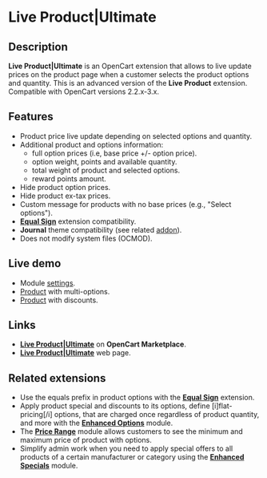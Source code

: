 # Live Product|Ultimate

## Description
**Live Product|Ultimate** is an OpenCart extension that allows to live update prices on the product page when a customer selects the product options and quantity. This is an advanced version of the **Live Product** extension.  
Compatible with OpenCart versions 2.2.x-3.x.

## Features
* Product price live update depending on selected options and quantity.
* Additional product and options information:
  - full option prices (i.e, base price +/- option price).
  - option weight, points and available quantity.
  - total weight of product and selected options.
  - reward points amount.
* Hide product option prices.
* Hide product ex-tax prices.
* Custom message for products with no base prices (e.g., "Select options").
* [**Equal Sign**](https://www.opencart.com/index.php?route=marketplace/extension/info&extension_id=34383) extension compatibility.
* **Journal** theme compatibility (see related [addon](../journal)).
* Does not modify system files (OCMOD).

## Live demo
* Module [settings](https://demo.ocmod.space/a/admin/index.php?route=extension/module/live_product).
* [Product](https://demo.ocmod.space/b/apple-cinema) with multi-options.
* [Product](https://demo.ocmod.space/b/iphone) with discounts.


## Links
* [**Live Product|Ultimate**](https://www.opencart.com/index.php?route=marketplace/extension/info&extension_id=35460) on **OpenCart Marketplace**.
* [**Live Product|Ultimate**](https://www.ocmod.space/live-product--ultimate) web page.

## Related extensions
* Use the equals prefix in product options with the [**Equal Sign**](https://www.opencart.com/index.php?route=marketplace/extension/info&extension_id=34383) extension.
* Apply product special and discounts to its options, define [i]flat-pricing[/i] options, that are charged once regardless of product quantity, and more with the [**Enhanced Options**](https://www.opencart.com/index.php?route=marketplace/extension/info&extension_id=40391) module.
* The [**Price Range**](https://www.opencart.com/index.php?route=marketplace/extension/info&extension_id=38331) module allows customers to see the minimum and maximum price of product with options.
* Simplify admin work when you need to apply special offers to all products of a certain manufacturer or category using the [**Enhanced Specials**](https://www.opencart.com/index.php?route=marketplace/extension/info&extension_id=43136) module.
